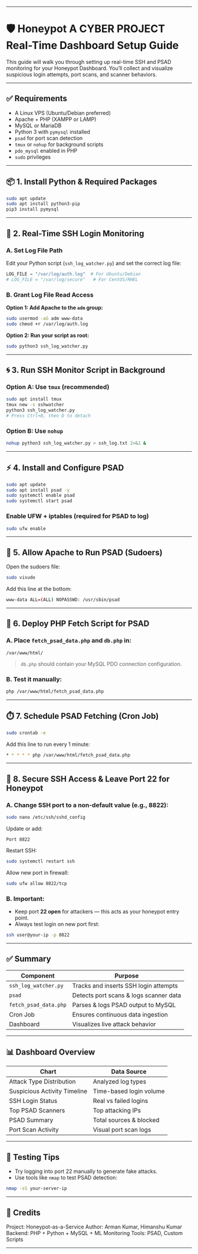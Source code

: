 

---

# 🛡️ Honeypot A CYBER PROJECT Real-Time Dashboard Setup Guide

This guide will walk you through setting up real-time SSH and PSAD monitoring for your Honeypot Dashboard. You’ll collect and visualize suspicious login attempts, port scans, and scanner behaviors.

---

## ✅ Requirements

* A Linux VPS (Ubuntu/Debian preferred)
* Apache + PHP (XAMPP or LAMP)
* MySQL or MariaDB
* Python 3 with `pymysql` installed
* `psad` for port scan detection
* `tmux` or `nohup` for background scripts
* `pdo_mysql` enabled in PHP
* `sudo` privileges

---

## 📦 1. Install Python & Required Packages

```bash
sudo apt update
sudo apt install python3-pip
pip3 install pymysql
```

---

## 🔐 2. Real-Time SSH Login Monitoring

### A. Set Log File Path

Edit your Python script (`ssh_log_watcher.py`) and set the correct log file:

```python
LOG_FILE = "/var/log/auth.log"  # For Ubuntu/Debian
# LOG_FILE = "/var/log/secure"   # For CentOS/RHEL
```

### B. Grant Log File Read Access

**Option 1: Add Apache to the `adm` group:**

```bash
sudo usermod -aG adm www-data
sudo chmod +r /var/log/auth.log
```

**Option 2: Run your script as root:**

```bash
sudo python3 ssh_log_watcher.py
```

---

## 🌀 3. Run SSH Monitor Script in Background

### Option A: Use `tmux` (recommended)

```bash
sudo apt install tmux
tmux new -s sshwatcher
python3 ssh_log_watcher.py
# Press Ctrl+B, then D to detach
```

### Option B: Use `nohup`

```bash
nohup python3 ssh_log_watcher.py > ssh_log.txt 2>&1 &
```

---

## ⚡ 4. Install and Configure PSAD

```bash
sudo apt update
sudo apt install psad -y
sudo systemctl enable psad
sudo systemctl start psad
```

### Enable UFW + iptables (required for PSAD to log)

```bash
sudo ufw enable
```

---

## 🔧 5. Allow Apache to Run PSAD (Sudoers)

Open the sudoers file:

```bash
sudo visudo
```

Add this line at the bottom:

```bash
www-data ALL=(ALL) NOPASSWD: /usr/sbin/psad
```

---

## 🧠 6. Deploy PHP Fetch Script for PSAD

### A. Place `fetch_psad_data.php` and `db.php` in:

```
/var/www/html/
```

> `db.php` should contain your MySQL PDO connection configuration.

### B. Test it manually:

```bash
php /var/www/html/fetch_psad_data.php
```

---

## ⏱️ 7. Schedule PSAD Fetching (Cron Job)

```bash
sudo crontab -e
```

Add this line to run every 1 minute:

```bash
* * * * * php /var/www/html/fetch_psad_data.php
```

---

## 🔐 8. Secure SSH Access & Leave Port 22 for Honeypot

### A. Change SSH port to a non-default value (e.g., 8822):

```bash
sudo nano /etc/ssh/sshd_config
```

Update or add:

```
Port 8822
```

Restart SSH:

```bash
sudo systemctl restart ssh
```

Allow new port in firewall:

```bash
sudo ufw allow 8822/tcp
```

### B. Important:

* Keep port **22 open** for attackers — this acts as your honeypot entry point.
* Always test login on new port first:

```bash
ssh user@your-ip -p 8822
```

---

## ✅ Summary

| Component             | Purpose                                |
| --------------------- | -------------------------------------- |
| `ssh_log_watcher.py`  | Tracks and inserts SSH login attempts  |
| `psad`                | Detects port scans & logs scanner data |
| `fetch_psad_data.php` | Parses & logs PSAD output to MySQL     |
| Cron Job              | Ensures continuous data ingestion      |
| Dashboard             | Visualizes live attack behavior        |

---

## 📊 Dashboard Overview

| Chart                        | Data Source             |
| ---------------------------- | ----------------------- |
| Attack Type Distribution     | Analyzed log types      |
| Suspicious Activity Timeline | Time-based login volume |
| SSH Login Status             | Real vs failed logins   |
| Top PSAD Scanners            | Top attacking IPs       |
| PSAD Summary                 | Total sources & blocked |
| Port Scan Activity           | Visual port scan logs   |

---

## 🧪 Testing Tips

* Try logging into port 22 manually to generate fake attacks.
* Use tools like `nmap` to test PSAD detection:

```bash
nmap -sS your-server-ip
```

---

## 🙌 Credits

Project: Honeypot-as-a-Service
Author: Arman Kumar, Himanshu Kumar
Backend: PHP + Python + MySQL + ML
Monitoring Tools: PSAD, Custom Scripts

---
